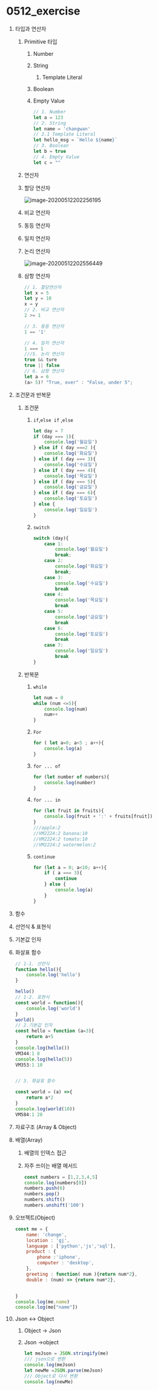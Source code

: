# 0512_exercise

1. 타입과 연산자

   1. Primitive 타입

      1. Number

      2. String

         1. Template Literal

      3. Boolean

      4. Empty Value

         ```javascript
         // 1. Number
         let a = 123
         // 2. String
         let name = 'changwan'
         // 2.1 Template Literal
         let hello_msg = `Hello ${name}`
         // 3. Boolean
         let b = true
         // 4. Empty Value
         let c = ""
         ```

   2.  연산자

      1. 할당 연산자

         ![image-20200512202256195](0512_exercise.assets/image-20200512202256195.png)

      2. 비교 연산자

      3. 동등 연산자

      4. 일치 연산자

      5. 논리 연산자

         ![image-20200512202556449](0512_exercise.assets/image-20200512202556449.png)

      6. 삼항 연산자

         ```javascript
         // 1. 할당연산자
         let x = 5
         let y = 10
         x = y
         // 2. 비교 연산자
         2 >= 1
         
         // 3. 동등 연산자
         1 == '1'
         
         // 4. 일치 연산자
         1 === 1
         ///5. 논리 연산자
         true && ture
         true || false
         // 6. 삼항 연산자
         let a = 6
         (a> 5)? "True, over" : "False, under 5";
         ```

2. 조건문과 반복문

   1. 조건문

      1. `if`,`else if` ,`else`

         ```javascript
         let day = 7
         if (day === 1){
             console.log('월요일')
         } else if ( day ===2 ){
             console.log('화요일')
         } else if ( day === 3){
             console.log('수요일')
         } else if ( day === 4){
             console.log('목요일')
         } else if ( day === 5){
             console.log('금요일')
         } else if ( day === 6){
             console.log('토요일')
         } else {
             console.log('일요일')
         }
         ```

      2. `switch`

         ```javascript
         switch (day){
             case 1:
                 console.log('월요일')
                 break;
             case 2:
                 console.log('화요일')
                 break;
             case 3:
                 console.log('수요일')
                 break
             case 4:
                 console.log('목요일')
                 break
             case 5:
                 console.log('금요일')
                 break
             case 6:
                 console.log('토요일')
                 break
             case 7:
                 console.log('일요일')
                 break
         }
         
         ```

   2. 반복문

      1. `while`

         ```javascript
         let num = 0
         while (num <=5){
             console.log(num)
             num++
         }
         ```

      2. `For`

         ```javascript
         for ( let a=0; a<5 ; a++){
             console.log(a)
         }
         ```

      3. `for ... of `

         ```javascript
         for (let number of numbers){
             console.log(number)
         }
         
         ```

      4. `for ... in`

         ```javascript
         for (let fruit in fruits){
             console.log(fruit + ':' + fruits[fruit])
         }
         ///apple:2
         //VM2224:2 banana:10
         //VM2224:2 tomato:10
         //VM2224:2 watermelon:2
         ```

      5. `continue`

         ```javascript
         for (let a = 0; a<10; a++){
             if ( a === 3){
                 continue
             } else {
                 console.log(a)
             }
         }
         ```

3.  함수

   1. 선언식 & 표현식

   2. 기본값 인자

   3. 화살표 함수

      ```javascript
      // 1-1. 선언식
      function hello(){
          console.log('hello')
      }
      
      hello()
      // 1-2. 표현식
      const world = function(){
          console.log('world')
      }
      world()
      // 2.기본값 인자
      const hello = function (a=3){
          return a+5
      }
      console.log(hello())
      VM344:1 8
      console.log(hello(5))
      VM353:1 10
      
      
      // 3. 화살표 함수
      
      const world = (a) =>{
          return a*2
      }
      console.log(world(10))
      VM584:1 20
      ```

4.  자료구조 (Array & Object)

   1. 배열(Array)

      1. 배열의 인덱스 접근

      2. 자주 쓰이는 배열 메서드

         ```javascript
         const numbers = [1,2,3,4,5]
         console.log(numbers[0])
         numbers.push(6)
         numbers.pop()
         numbers.shift()
         numbers.unshift('100')
         
         ```

         

   2. 오브젝트(Object)

      ```javascript
      const me = {
          name: 'change',
          location : 'gj',
          language : ['python','js','sql'],
          product : {
              phone :'iphone',
              computer : 'desktop',
          },
          greeting : function( num ){return num*2},
          double : (num) => {return num*2},
      
      
      }
      console.log(me.name)
      console.log(me["name"])
      ```

   3. Json <-> Object

      1. Object -> Json

      2. Json ->object

         ```javascript
         let meJson = JSON.stringify(me)
         /// json으로 변환
         console.log(meJson)
         let newMe =JSON.parse(meJson)
         /// Object로 다시 변환
         console.log(newMe)
         ```

         

